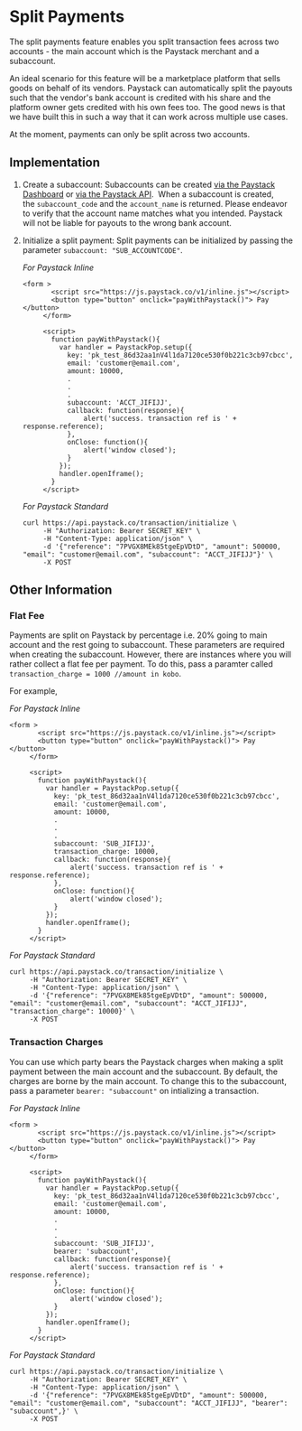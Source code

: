 # Split Payments

The split payments feature enables you split transaction fees across two accounts - the main account which is the Paystack merchant and a subaccount.

An ideal scenario for this feature will be a marketplace platform that sells goods on behalf of its vendors. Paystack can automatically split the payouts such that the vendor's bank account is credited with his share and the platform owner gets credited with his own fees too. The good news is that we have built this in such a way that it can work across multiple use cases.

At the moment, payments can only be split across two accounts.

## Implementation

1. Create a subaccount: Subaccounts can be created [via the Paystack Dashboard](https://dashboard.paystack.com/#/subaccounts) or [via the Paystack API](https://developers.paystack.co/v1.0/reference#create-subaccount).  When a subaccount is created, the `subaccount_code` and the `account_name` is returned. Please endeavor to verify that the account name matches what you intended. Paystack will not be liable for payouts to the wrong bank account.

2. Initialize a split payment: Split payments can be initialized by passing the parameter `subaccount: "SUB_ACCOUNTCODE"`.

   _For Paystack Inline_

   ```
   <form >
          <script src="https://js.paystack.co/v1/inline.js"></script>
          <button type="button" onclick="payWithPaystack()"> Pay </button> 
        </form>
         
        <script>
          function payWithPaystack(){
            var handler = PaystackPop.setup({
              key: 'pk_test_86d32aa1nV4l1da7120ce530f0b221c3cb97cbcc',
              email: 'customer@email.com',
              amount: 10000,
              .
              .
              .
              subaccount: 'ACCT_JIFIJJ',
              callback: function(response){
                  alert('success. transaction ref is ' + response.reference);
              },
              onClose: function(){
                  alert('window closed');
              }
            });
            handler.openIframe();
          }
        </script>
   ```

   _For Paystack Standard_

   ```
   curl https://api.paystack.co/transaction/initialize \
        -H "Authorization: Bearer SECRET_KEY" \
        -H "Content-Type: application/json" \
        -d '{"reference": "7PVGX8MEk85tgeEpVDtD", "amount": 500000, "email": "customer@email.com", "subaccount": "ACCT_JIFIJJ"}' \
        -X POST
   ```

## Other Information

### Flat Fee	

Payments are split on Paystack by percentage i.e. 20% going to main account and the rest going to subaccount. These parameters are required when creating the subaccount. However, there are instances where you will rather collect a flat fee per payment. To do this, pass a paramter called `transaction_charge = 1000 //amount in kobo`.

For example,

_For Paystack Inline_

```
<form >
       <script src="https://js.paystack.co/v1/inline.js"></script>
       <button type="button" onclick="payWithPaystack()"> Pay </button> 
     </form>
      
     <script>
       function payWithPaystack(){
         var handler = PaystackPop.setup({
           key: 'pk_test_86d32aa1nV4l1da7120ce530f0b221c3cb97cbcc',
           email: 'customer@email.com',
           amount: 10000,
           .
           .
           .
           subaccount: 'SUB_JIFIJJ',
           transaction_charge: 10000,
           callback: function(response){
               alert('success. transaction ref is ' + response.reference);
           },
           onClose: function(){
               alert('window closed');
           }
         });
         handler.openIframe();
       }
     </script>
```

_For Paystack Standard_

```
curl https://api.paystack.co/transaction/initialize \
     -H "Authorization: Bearer SECRET_KEY" \
     -H "Content-Type: application/json" \
     -d '{"reference": "7PVGX8MEk85tgeEpVDtD", "amount": 500000, "email": "customer@email.com", "subaccount": "ACCT_JIFIJJ", "transaction_charge": 10000}' \
     -X POST
```

### Transaction Charges

You can use which party bears the Paystack charges when making a split payment between the main account and the subaccount. By default, the charges are borne by the main account. To change this to the subaccount, pass a parameter `bearer: "subaccount"` on intializing a transaction.

_For Paystack Inline_

```
<form >
       <script src="https://js.paystack.co/v1/inline.js"></script>
       <button type="button" onclick="payWithPaystack()"> Pay </button> 
     </form>
      
     <script>
       function payWithPaystack(){
         var handler = PaystackPop.setup({
           key: 'pk_test_86d32aa1nV4l1da7120ce530f0b221c3cb97cbcc',
           email: 'customer@email.com',
           amount: 10000,
           .
           .
           .
           subaccount: 'SUB_JIFIJJ',
           bearer: 'subaccount',
           callback: function(response){
               alert('success. transaction ref is ' + response.reference);
           },
           onClose: function(){
               alert('window closed');
           }
         });
         handler.openIframe();
       }
     </script>
```

_For Paystack Standard_

```
curl https://api.paystack.co/transaction/initialize \
     -H "Authorization: Bearer SECRET_KEY" \
     -H "Content-Type: application/json" \
     -d '{"reference": "7PVGX8MEk85tgeEpVDtD", "amount": 500000, "email": "customer@email.com", "subaccount": "ACCT_JIFIJJ", "bearer": "subaccount",}' \
     -X POST
```

